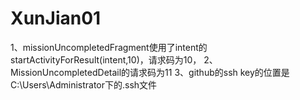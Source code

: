 # XunJian01
1、missionUncompletedFragment使用了intent的startActivityForResult(intent,10)，请求码为10，
2、MissionUncompletedDetail的请求码为11
3、github的ssh key的位置是C:\Users\Administrator下的.ssh文件
